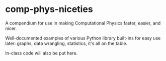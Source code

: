 # comp-phys-niceties
A compendium for use in making Computational Physics faster, easier, and nicer.  

Well-documented examples of various Python library built-ins for easy use later: graphs, data wrangling, statistics, it's all on the table.

In-class code will also be put here.
